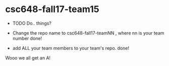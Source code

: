 # csc648-fall17-team15

- TODO
Do.. things? 

- Change the repo name to csc648-fall17-teamNN , where nn is your team number
done! 

- add ALL your team members to your team's repo.
done! 

Wooo we all get an A!

